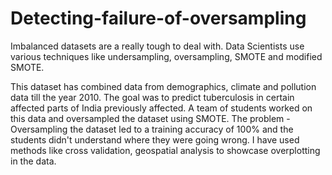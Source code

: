 # Detecting-failure-of-oversampling

Imbalanced datasets are a really tough to deal with. Data Scientists use various techniques like undersampling, oversampling, SMOTE and modified SMOTE. 

This dataset has combined data from demographics, climate and pollution data till the year 2010. The goal was to predict tuberculosis in certain affected parts of India previously affected. A team of students worked on this data and oversampled the dataset using SMOTE. The problem - Oversampling the dataset led to a training accuracy of 100% and the students didn't understand where they were going wrong. I have used methods like cross validation, geospatial analysis to showcase overplotting in the data.
